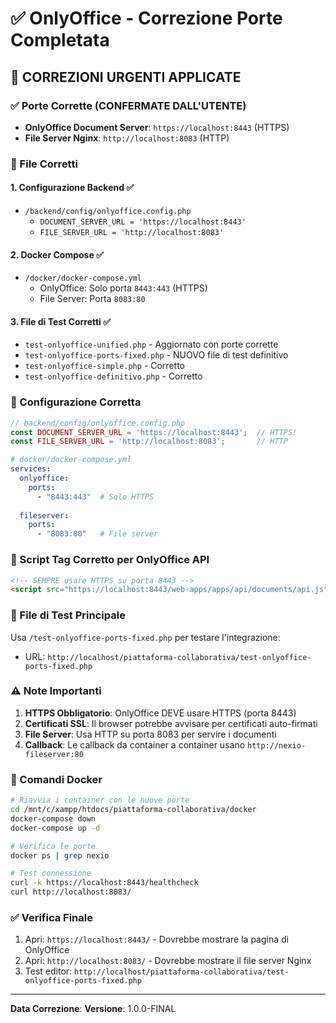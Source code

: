 # ✅ OnlyOffice - Correzione Porte Completata

## 🚨 CORREZIONI URGENTI APPLICATE

### ✅ Porte Corrette (CONFERMATE DALL'UTENTE)
- **OnlyOffice Document Server**: `https://localhost:8443` (HTTPS)
- **File Server Nginx**: `http://localhost:8083` (HTTP)

### 📝 File Corretti

#### 1. Configurazione Backend ✅
- `/backend/config/onlyoffice.config.php`
  - `DOCUMENT_SERVER_URL = 'https://localhost:8443'`
  - `FILE_SERVER_URL = 'http://localhost:8083'`

#### 2. Docker Compose ✅
- `/docker/docker-compose.yml`
  - OnlyOffice: Solo porta `8443:443` (HTTPS)
  - File Server: Porta `8083:80`

#### 3. File di Test Corretti ✅
- `test-onlyoffice-unified.php` - Aggiornato con porte corrette
- `test-onlyoffice-ports-fixed.php` - NUOVO file di test definitivo
- `test-onlyoffice-simple.php` - Corretto
- `test-onlyoffice-definitivo.php` - Corretto

### 🔧 Configurazione Corretta

```php
// backend/config/onlyoffice.config.php
const DOCUMENT_SERVER_URL = 'https://localhost:8443';  // HTTPS!
const FILE_SERVER_URL = 'http://localhost:8083';       // HTTP
```

```yaml
# docker/docker-compose.yml
services:
  onlyoffice:
    ports:
      - "8443:443"  # Solo HTTPS
  
  fileserver:
    ports:
      - "8083:80"   # File server
```

### 📌 Script Tag Corretto per OnlyOffice API

```html
<!-- SEMPRE usare HTTPS su porta 8443 -->
<script src="https://localhost:8443/web-apps/apps/api/documents/api.js"></script>
```

### 🧪 File di Test Principale

Usa `/test-onlyoffice-ports-fixed.php` per testare l'integrazione:
- URL: `http://localhost/piattaforma-collaborativa/test-onlyoffice-ports-fixed.php`

### ⚠️ Note Importanti

1. **HTTPS Obbligatorio**: OnlyOffice DEVE usare HTTPS (porta 8443)
2. **Certificati SSL**: Il browser potrebbe avvisare per certificati auto-firmati
3. **File Server**: Usa HTTP su porta 8083 per servire i documenti
4. **Callback**: Le callback da container a container usano `http://nexio-fileserver:80`

### 🚀 Comandi Docker

```bash
# Riavvia i container con le nuove porte
cd /mnt/c/xampp/htdocs/piattaforma-collaborativa/docker
docker-compose down
docker-compose up -d

# Verifica le porte
docker ps | grep nexio

# Test connessione
curl -k https://localhost:8443/healthcheck
curl http://localhost:8083/
```

### ✅ Verifica Finale

1. Apri: `https://localhost:8443/` - Dovrebbe mostrare la pagina di OnlyOffice
2. Apri: `http://localhost:8083/` - Dovrebbe mostrare il file server Nginx
3. Test editor: `http://localhost/piattaforma-collaborativa/test-onlyoffice-ports-fixed.php`

---
**Data Correzione**: <?php echo date('Y-m-d H:i:s'); ?>
**Versione**: 1.0.0-FINAL